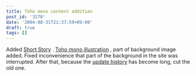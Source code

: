 ```yaml
---
title: Toho mono content addition
post_id: '3170'
date: '2004-08-31T21:37:59+09:00'
draft: true
tags: []
---
```


Added [Short Story](https://danmaq.com/?tag=reimu+contrafactum) . [Toho mono illustration](https://danmaq.com/3169) , part of background image added. Fixed inconvenience that part of the background in the site was interrupted. After that, because the [update history](https://danmaq.com/category/release) has become long, cut the old one.

